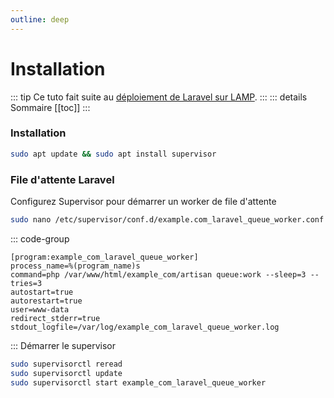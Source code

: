 ```yaml
---
outline: deep
---
```


# Installation

::: tip Ce tuto fait suite au [déploiement de Laravel sur LAMP](/fr/laravel/deployment/deploy-laravel-on-lamp).
:::
::: details Sommaire
[[toc]]
:::

### Installation

```sh
sudo apt update && sudo apt install supervisor
```

### File d'attente Laravel

Configurez Supervisor pour démarrer un worker de file d'attente

```sh
sudo nano /etc/supervisor/conf.d/example.com_laravel_queue_worker.conf
```

::: code-group

```txt[/etc/supervisor/conf.d/example_com_laravel_queue_worker.conf]
[program:example_com_laravel_queue_worker]
process_name=%(program_name)s
command=php /var/www/html/example_com/artisan queue:work --sleep=3 --tries=3
autostart=true
autorestart=true
user=www-data
redirect_stderr=true
stdout_logfile=/var/log/example_com_laravel_queue_worker.log
```

:::
Démarrer le supervisor

```sh
sudo supervisorctl reread
sudo supervisorctl update
sudo supervisorctl start example_com_laravel_queue_worker
```

